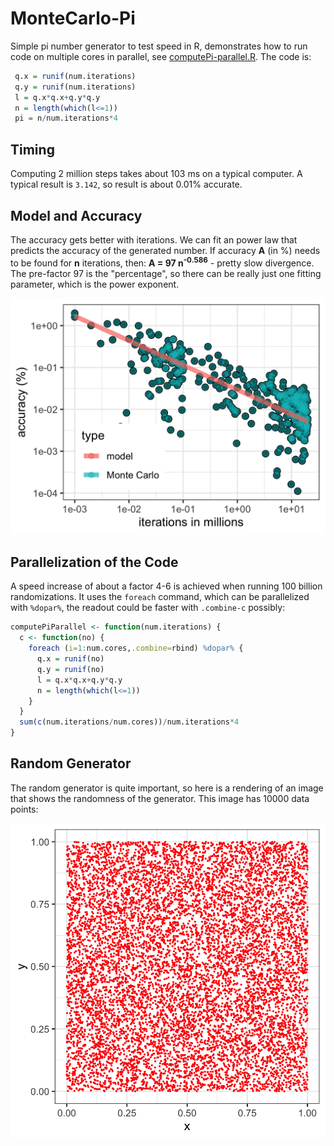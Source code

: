 # MonteCarlo-Pi
 Simple pi number generator to test speed in R, demonstrates how to run code on multiple cores in parallel, see [computePi-parallel.R](computePi-parallel.R). The code is:

 ```R
  q.x = runif(num.iterations)
  q.y = runif(num.iterations)
  l = q.x*q.x+q.y*q.y
  n = length(which(l<=1))
  pi = n/num.iterations*4
 ```

## Timing

Computing 2 million steps takes about 103 ms on a typical computer. A typical result is `3.142`, so result is about 0.01% accurate.


## Model and Accuracy

The accuracy gets better with iterations. We can fit an power law that predicts the accuracy of the generated number. If accuracy **A** (in %) needs to be found for **n** iterations, then: **A = 97 n<sup>-0.586</sup>** - pretty slow divergence. The pre-factor 97 is the "percentage", so there can be really just one fitting parameter, which is the power exponent.

![Accuracy of Pi generated by Monte Carlo increases with number of iterations](images/pi-accuracy.png)


## Parallelization of the Code

A speed increase of about a factor 4-6 is achieved when running 100 billion randomizations. It uses the `foreach` command, which can be parallelized with `%dopar%`, the readout could be faster with `.combine-c` possibly:

```R
computePiParallel <- function(num.iterations) {
  c <- function(no) {
    foreach (i=1:num.cores,.combine=rbind) %dopar% {
      q.x = runif(no)
      q.y = runif(no)
      l = q.x*q.x+q.y*q.y
      n = length(which(l<=1))
    }
  }
  sum(c(num.iterations/num.cores))/num.iterations*4
}
```

## Random Generator

The random generator is quite important, so here is a rendering of an image that shows the randomness of the generator. This image has 10000 data points:

![Randomness of the Generator](images/random-num-gen.png)
